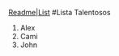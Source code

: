[Readme](README)|[List](https://alexdoa.github.io/labAWSalex/list)
#Lista Talentosos
1. Alex
2. Cami
3. John

